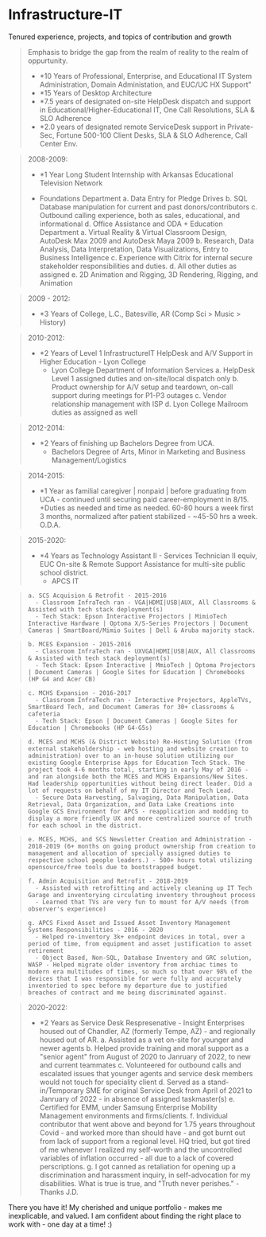 # Infrastructure-IT
Tenured experience, projects, and topics of contribution and growth

> Emphasis to bridge the gap from the realm of reality to the realm of oppurtunity.
> - *10 Years of Professional, Enterprise, and Educational IT System Administration, Domain Administation, and EUC/UC HX Support"
> - *15 Years of Desktop Architecture
> - *7.5 years of designated on-site HelpDesk dispatch and support in Educational/Higher-Educational IT, One Call Resolutions, SLA & SLO Adherence
> - *2.0 years of designated remote ServiceDesk support in Private-Sec, Fortune 500-100 Client Desks, SLA & SLO Adherence, Call Center Env.


> 2008-2009:
>  - *1 Year Long Student Internship with Arkansas Educational Television Network
>   + Foundations Department
>     a. Data Entry for Pledge Drives
>     b. SQL Database manipulation for current and past donors/contributors
>     c. Outbound calling experience, both as sales, educational, and informational
>     d. Office Assistance and ODA
    + Education Department
      a. Virtual Reality & Virtual Classroom Design, AutoDesk Max 2009 and AutoDesk Maya 2009
      b. Research, Data Analysis, Data Interpretation, Data Visualizations, Entry to Business Intelligence
      c. Experience with Citrix for internal secure stakeholder responsibilities and duties.
      d. All other duties as assigned
      e. 2D Animation and Rigging, 3D Rendering, Rigging, and Animation
      
      
> 2009 - 2012:
> - *3 Years of College, L.C., Batesville, AR (Comp Sci > Music > History)


> 2010-2012:
> - *2 Years of Level 1 InfrastructureIT HelpDesk and A/V Support in Higher Education - Lyon College
>   + Lyon College Department of Information Services
>     a. HelpDesk Level 1 assigned duties and on-site/local dispatch only
>     b. Product ownership for A/V setup and teardown, on-call support during meetings for P1-P3 outages
>     c. Vendor relationship management with ISP
>     d. Lyon College Mailroom duties as assigned as well


> 2012-2014:
> - *2 Years of finishing up Bachelors Degree from UCA.
>   + Bachelors Degree of Arts, Minor in Marketing and Business Management/Logistics


> 2014-2015:
> - *1 Year as familial caregiver | nonpaid | before graduating from UCA - continued until securing paid career-employment in 8/15.
>   +Duties as needed and time as needed. 60-80 hours a week first 3 months, normalized after patient stabilized - ~45-50 hrs a week.
>   O.D.A.

> 2015-2020:
> - *4 Years as Technology Assistant II - Services Technician II equiv, EUC On-site & Remote Support Assistance for multi-site public school district.
>   + APCS IT

>     a. SCS Acquision & Retrofit - 2015-2016
>       - Classroom InfraTech ran - VGA|HDMI|USB|AUX, All Classrooms & Assisted with tech stack deployment(s)
>       - Tech Stack: Epson Interactive Projectors | MimioTech Interactive Hardware | Optoma X/S-Series Projectors | Document Cameras | SmartBoard/Mimio Suites | Dell & Aruba majority stack.

>     b. MCES Expansion - 2015-2016
>       - Classroom InfraTech ran - UXVGA|HDMI|USB|AUX, All Classrooms & Assisted with tech stack deployment(s) 
>       - Tech Stack: Epson Interactive | MmioTech | Optoma Projectors | Document Cameras | Google Sites for Education | Chromebooks (HP G4 and Acer CB)

>     c. MCHS Expansion - 2016-2017
>       - Classroom InfraTech ran - Interactive Projectors, AppleTVs, SmartBoard Tech, and Document Cameras for 30+ classrooms & cafeteria
>       - Tech Stack: Epson | Document Cameras | Google Sites for Education | Chromebooks (HP G4-G5s)

>     d. MCES and MCHS (& District Website) Re-Hosting Solution (from external stakeholdership - web hosting and website creation to administration) over to an in-house solution utilizing our existing Google Enterprise Apps for Education Tech Stack. The project took 4-6 months total, starting in early May of 2016 - and ran alongside both the MCES and MCHS Expansions/New Sites. Had leadership opportunities without being direct leader. Did a lot of requests on behalf of my IT Director and Tech Lead.
>       - Secure Data Harvesting, Salvaging, Data Manipulation, Data Retrieval, Data Organization, and Data Lake Creations into Google GCS Environment for APCS - reapplication and modding to display a more friendly UX and more centralized source of truth for each school in the district.

>     e. MCES, MCHS, and SCS Newsletter Creation and Administration - 2018-2019 (6+ months on going product ownership from creation to management and allocation of specially assigned duties to respective school people leaders.) - 500+ hours total utilizing opensource/free tools due to bootstrapped budget.

>     f. Admin Acquisition and Retrofit - 2018-2019
>       - Assisted with retrofitting and actively cleaning up IT Tech Garage and inventorying circulating inventory throughout process
>       - Learned that TVs are very fun to mount for A/V needs (from observer's experience)

>     g. APCS Fixed Asset and Issued Asset Inventory Management Systems Responsibilities - 2016 - 2020
>       - Helped re-inventory 3k+ endpoint devices in total, over a period of time, from equipment and asset justification to asset retirement
>       - Object Based, Non-SQL, Database Inventory and GRC solution, WASP - Helped migrate older inventory from archiac times to modern era multitudes of times, so much so that over 98% of the devices that I was responsible for were fully and accurately inventoried to spec before my departure due to justified breaches of contract and me being discriminated against.

> 2020-2022:
> - *2 Years as Service Desk Respresenative - Insight Enterprises housed out of Chandler, AZ (formerly Tempe, AZ) - and regionally housed out of AR.
>     a. Assisted as a vet on-site for younger and newer agents
>     b. Helped provide training and moral support as a "senior agent" from August of 2020 to Janruary of 2022, to new and current teammates
>     c. Volunteered for outbound calls and escalated issues that younger agents and service desk members would not touch for speciality client
>     d. Served as a stand-in/Temporary SME for original Service Desk from April of 2021 to Janruary of 2022 - in absence of assigned taskmaster(s)
>     e. Certified for EMM, under Samsung Enterprise Mobility Management environments and firms/clients.
>     f. Individual contributor that went above and beyond for 1.75 years throughout Covid - and worked more than should have - and got burnt out from lack of support from a regional level. HQ tried, but got tired of me whenever I realized my self-worth and the uncontrolled variables of inflation occurred - all due to a lack of covered perscriptions.
>     g. I got canned as retaliation for opening up a discrimination and harassment inquiry, in self-advocation for my disabilities. What is true is true, and "Truth never perishes." - Thanks J.D.

There you have it! My cherished and unique portfolio - makes me inexplicable, and valued. I am confident about finding the right place to work with - one day at a time! :)
